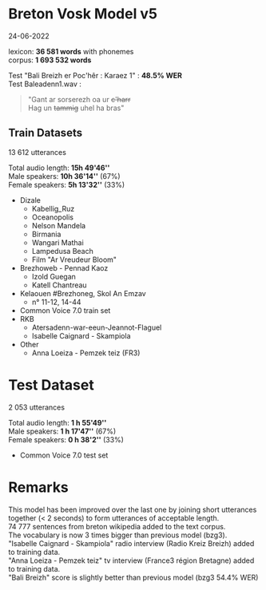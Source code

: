 # Breton Vosk Model v5

24-06-2022

lexicon: **36 581 words** with phonemes \
corpus: **1 693 532 words**

Test "Bali Breizh er Poc'hêr : Karaez 1" : **48.5% WER** \
Test Baleadenn1.wav :
> "Gant ar sorserezh oa ur <del>c'harr</del> \
> Hag un <del>tammig</del> uhel ha bras"


## Train Datasets

13 612 utterances

Total audio length:	**15h 49'46''** \
Male speakers: **10h 36'14''**  (67%) \
Female speakers: **5h 13'32''**    (33%)

  * Dizale
    * Kabellig_Ruz
    * Oceanopolis
    * Nelson Mandela
    * Birmania
    * Wangari Mathai
    * Lampedusa Beach
    * Film "Ar Vreudeur Bloom"
  * Brezhoweb - Pennad Kaoz
    * Izold Guegan
    * Katell Chantreau
  * Kelaouen #Brezhoneg, Skol An Emzav
    * n° 11-12, 14-44
  * Common Voice 7.0 train set
  * RKB
    * Atersadenn-war-eeun-Jeannot-Flaguel
    * Isabelle Caignard - Skampiola
  * Other
    * Anna Loeiza - Pemzek teiz (FR3)



# Test Dataset

2 053 utterances

Total audio length:	**1 h 55'49''** \
Male speakers:	**1 h 17'47''**	(67%) \
Female speakers:	**0 h 38'2''**	(33%)

  * Common Voice 7.0 test set



# Remarks

This model has been improved over the last one by joining short utterances together (< 2 seconds) to form utterances of acceptable length. \
74 777 sentences from breton wikipedia added to the text corpus. \
The vocabulary is now 3 times bigger than previous model (bzg3). \
"Isabelle Caignard - Skampiola" radio interview (Radio Kreiz Breizh) added to training data. \
"Anna Loeiza - Pemzek teiz" tv interview (France3 région Bretagne) added to training data. \
"Bali Breizh" score is slightly better than previous model (bzg3 54.4% WER)
